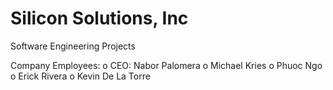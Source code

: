 # Silicon Solutions, Inc
Software Engineering Projects

Company Employees:
o   CEO: Nabor Palomera
o   Michael Kries
o   Phuoc Ngo
o   Erick Rivera
o   Kevin De La Torre
